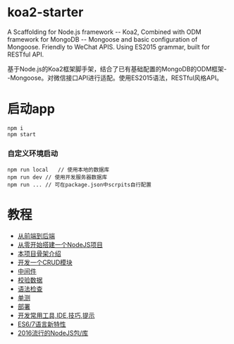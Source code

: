 # koa2-starter
A Scaffolding for Node.js framework -- Koa2, Combined with ODM framework for MongoDB -- Mongoose and basic configuration of Mongoose. Friendly to WeChat APIS. Using ES2015 grammar, built for RESTful API.

基于Node.js的Koa2框架脚手架，结合了已有基础配置的MongoDB的ODM框架--Mongoose。对微信接口API进行适配。使用ES2015语法，RESTful风格API。

# 启动app
```
npm i
npm start
```
### 自定义环境启动
```
npm run local	// 使用本地的数据库
npm run dev	// 使用开发服务器数据库
npm run ...	// 可在package.json中scrpits自行配置
```
# 教程

* [从前端到后端](guide/01_why_node.md)
* [从零开始搭建一个NodeJS项目](guide/02_get_started_with_zero.md)
* [本项目骨架介绍](guide/03_about_guru.md)
* [开发一个CRUD模块](guide/04_CRUD.md)
* [中间件](guide/05_middleware.md)
* [校验数据](guide/06_vaildate.md)
* [语法检查](guide/07_lint.md)
* [单测](guide/08_test.md)
* [部署](guide/09_deploy.md)
* [开发常用工具,IDE,技巧,提示](guide/10_misc.md)
* [ES6/7语言新特性](guide/11_ES_7_new_feature.md)
* [2016流行的NodeJS包/库](guide/12_node_top_packages.md)
